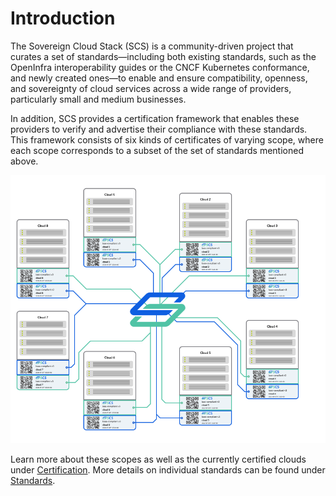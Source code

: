 # Introduction

The Sovereign Cloud Stack (SCS) is a community-driven project that curates a set of standards—including both existing standards, such as the OpenInfra interoperability guides or the CNCF Kubernetes conformance, and newly created ones—to enable and ensure compatibility, openness, and sovereignty of cloud services across a wide range of providers, particularly small and medium businesses.

In addition, SCS provides a certification framework that enables these providers to verify and advertise their compliance with these standards. This framework consists of six kinds of certificates of varying scope, where each scope corresponds to a subset of the set of standards mentioned above.

![Alt text](image.png)

Learn more about these scopes as well as the currently certified clouds under [Certification](certification/overview.md). More details on individual standards can be found under [Standards](standards/overview.md).
